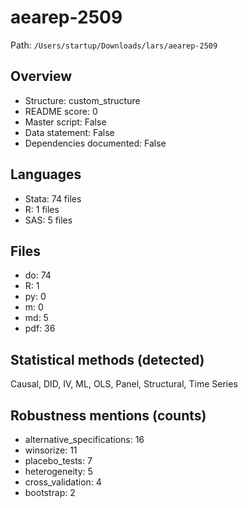 # aearep-2509

Path: `/Users/startup/Downloads/lars/aearep-2509`

## Overview
- Structure: custom_structure
- README score: 0
- Master script: False
- Data statement: False
- Dependencies documented: False

## Languages
- Stata: 74 files
- R: 1 files
- SAS: 5 files

## Files
- do: 74
- R: 1
- py: 0
- m: 0
- md: 5
- pdf: 36

## Statistical methods (detected)
Causal, DID, IV, ML, OLS, Panel, Structural, Time Series

## Robustness mentions (counts)
- alternative_specifications: 16
- winsorize: 11
- placebo_tests: 7
- heterogeneity: 5
- cross_validation: 4
- bootstrap: 2